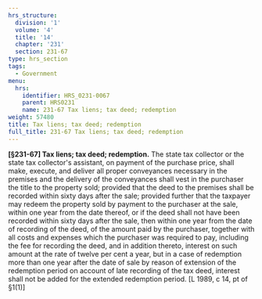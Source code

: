 ```yaml
---
hrs_structure:
  division: '1'
  volume: '4'
  title: '14'
  chapter: '231'
  section: 231-67
type: hrs_section
tags:
  - Government
menu:
  hrs:
    identifier: HRS_0231-0067
    parent: HRS0231
    name: 231-67 Tax liens; tax deed; redemption
weight: 57480
title: Tax liens; tax deed; redemption
full_title: 231-67 Tax liens; tax deed; redemption
---
```

**[§231-67] Tax liens; tax deed; redemption.** The state tax collector or the state tax collector's assistant, on payment of the purchase price, shall make, execute, and deliver all proper conveyances necessary in the premises and the delivery of the conveyances shall vest in the purchaser the title to the property sold; provided that the deed to the premises shall be recorded within sixty days after the sale; provided further that the taxpayer may redeem the property sold by payment to the purchaser at the sale, within one year from the date thereof, or if the deed shall not have been recorded within sixty days after the sale, then within one year from the date of recording of the deed, of the amount paid by the purchaser, together with all costs and expenses which the purchaser was required to pay, including the fee for recording the deed, and in addition thereto, interest on such amount at the rate of twelve per cent a year, but in a case of redemption more than one year after the date of sale by reason of extension of the redemption period on account of late recording of the tax deed, interest shall not be added for the extended redemption period. [L 1989, c 14, pt of §1(1)]